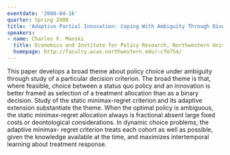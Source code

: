 ```yaml
---
eventdate: '2008-04-16'
quarter: Spring 2008
title: 'Adaptive Partial Innovation: Coping With Ambiguity Through Diversification'
speakers:
- name: Charles F. Manski
  title: Economics and Institute for Policy Research, Northwestern University
  homepage: http://faculty.wcas.northwestern.edu/~cfm754/
---
```

This paper develops a broad theme about policy choice under ambiguity through study of a particular decision criterion. The broad theme is that, where feasible, choice between a status quo policy and an innovation is better framed as selection of a treatment allocation than as a binary decision. Study of the static minimax-regret criterion and its adaptive extension substantiate the theme. When the optimal policy is ambiguous, the static minimax-regret allocation always is fractional absent large fixed costs or deontological considerations. In dynamic choice problems, the adaptive minimax- regret criterion treats each cohort as well as possible, given the knowledge available at the time, and maximizes intertemporal learning about treatment response.